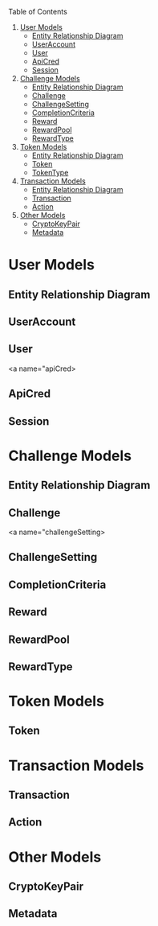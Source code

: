 Table of Contents

1. [User Models](#userModels)
   + [Entity Relationship Diagram](#usersErd)
   + [UserAccount](#userAccount)
   + [User](#user)
   + [ApiCred](#apiCred)
   + [Session](#session)
1. [Challenge Models](#challengeModels)
   + [Entity Relationship Diagram](#challengesErd)
   + [Challenge](#challenge)
   + [ChallengeSetting](#challengeSetting)
   + [CompletionCriteria](#completionCriteria)
   + [Reward](#reward)
   + [RewardPool](#rewardPool)
   + [RewardType](#rewardType)
1. [Token Models](#tokenModels)
   + [Entity Relationship Diagram](#tokensErd)
   + [Token](#token)
   + [TokenType](#tokenType)
1. [Transaction Models](#transactions)
   + [Entity Relationship Diagram](#transactionsErd)
   + [Transaction](#transaction)
   + [Action](#action)
1. [Other Models](#otherModels)
   + [CryptoKeyPair](#cryptoKeyPair)
   + [Metadata](#metadata)

<a name="userModels"></a>
# User Models

<a name="usersErd"></a>
## Entity Relationship Diagram

<a name="userAccount"></a>
## UserAccount

<a name="user"></a>
## User

<a name="apiCred></a>
## ApiCred

<a name="session"></a>
## Session

<a name="challengeModels"></a>
# Challenge Models

<a name="challengesErd"></a>
## Entity Relationship Diagram

<a name="challenge"></a>
## Challenge

<a name="challengeSetting></a>
## ChallengeSetting

<a name="completionCriteria"></a>
## CompletionCriteria

<a name="reward"></a>
## Reward

<a name="rewardPool"></a>
## RewardPool

<a name="rewardType"></a>
## RewardType

<a name="tokenModels"></a>
# Token Models

<a name="token"></a>
## Token

<a name="transactionModels"></a>
# Transaction Models

<a name="transaction"></a>
## Transaction

<a name="action"></a>
## Action

<a name="otherModels"></a>
# Other Models

<a name="cryptoKeyPair"></a>
## CryptoKeyPair

<a name="metadata"></a>
## Metadata
   

